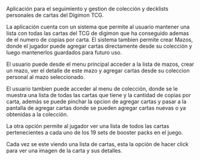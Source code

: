 Aplicación para el seguimiento y gestion de colección y decklists personales de cartas del Digimon TCG.

La aplicación cuenta con un sistema que permite al usuario mantener una lista con todas las cartas del TCG de digimon que ha conseguido ademas de el numero de copias por carta. El sistema tambien permite crear Mazos, donde el jugador puede agregar cartas directamente desde su colección y luego mantenerlos guardados para futuro uso.

El usuario puede desde el menu principal acceder a la lista de mazos, crear un mazo, ver el detalle de este mazo y agregar cartas desde su coleccion personal al mazo seleccionado.

El usuario tambien puede acceder al menu de colección, donde se le muestra una lista de todas las cartas que tiene y la cantidad de copias por carta, además se puede pinchar la opcion de agregar cartas y pasar a la pantalla de agregar cartas donde se pueden agregar cartas nuevas o ya obtenidas a la colección.

La otra opción permite al jugador ver una lista de todos las cartas pertenecientes a cada uno de los 19 sets de booster packs en el juego.

Cada vez se este viendo una lista de cartas, esta la opción de hacer click para ver una imagen de la carta y sus detalles.

